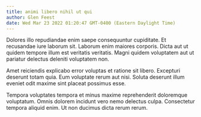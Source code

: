 ```yaml
---
title: animi libero nihil ut qui
author: Glen Feest
date: Wed Mar 23 2022 01:20:47 GMT-0400 (Eastern Daylight Time)
---
```

Dolores illo repudiandae enim saepe consequuntur cupiditate. Et recusandae iure laborum sit. Laborum enim maiores corporis. Dicta aut ut quidem tempore illum est veritatis veritatis. Magni quidem voluptatem aut ut pariatur delectus deleniti voluptatem non.

 Amet reiciendis explicabo error voluptas et ratione sit libero. Excepturi deserunt totam quia. Eum voluptate rerum aut nisi. Soluta deserunt illum eveniet odit maxime sint placeat possimus esse.

 Tempora voluptates tempora et minus maxime reprehenderit doloremque voluptatum. Omnis dolorem incidunt vero nemo delectus culpa. Consectetur tempora aliquid enim. Ut non ducimus dicta rerum rerum.